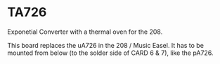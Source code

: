 # TA726

Exponetial Converter with a thermal oven for the 208.

This board replaces the uA726 in the 208 / Music Easel. It has to be mounted from below (to the solder side of CARD 6 & 7), like the pA726.

